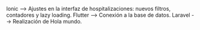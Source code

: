 Ionic --> Ajustes en la interfaz de hospitalizaciones: nuevos filtros, contadores y lazy loading.
Flutter --> Conexión a la base de datos.
Laravel --> Realización de Hola mundo.
